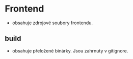 # Frontend

  - obsahuje zdrojové soubory frontendu.
  
## build
  - obsahuje přeložené binárky. Jsou zahrnuty v gitignore.


